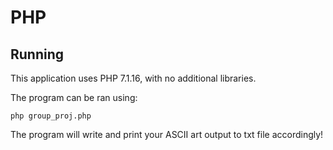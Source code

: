 # PHP

## Running

This application uses PHP 7.1.16, with no additional libraries.

The program can be ran using:

`php group_proj.php`

The program will write and print your ASCII art output to txt file accordingly!
